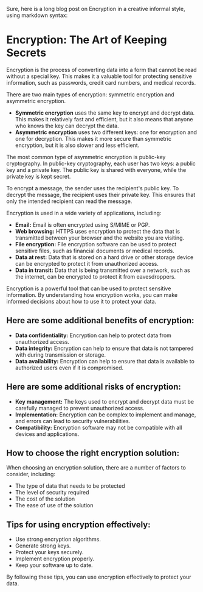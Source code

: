 Sure, here is a long blog post on Encryption in a creative informal style, using markdown syntax:

# Encryption: The Art of Keeping Secrets

Encryption is the process of converting data into a form that cannot be read without a special key. This makes it a valuable tool for protecting sensitive information, such as passwords, credit card numbers, and medical records.

There are two main types of encryption: symmetric encryption and asymmetric encryption.

* **Symmetric encryption** uses the same key to encrypt and decrypt data. This makes it relatively fast and efficient, but it also means that anyone who knows the key can decrypt the data.
* **Asymmetric encryption** uses two different keys: one for encryption and one for decryption. This makes it more secure than symmetric encryption, but it is also slower and less efficient.

The most common type of asymmetric encryption is public-key cryptography. In public-key cryptography, each user has two keys: a public key and a private key. The public key is shared with everyone, while the private key is kept secret.

To encrypt a message, the sender uses the recipient's public key. To decrypt the message, the recipient uses their private key. This ensures that only the intended recipient can read the message.

Encryption is used in a wide variety of applications, including:

* **Email:** Email is often encrypted using S/MIME or PGP.
* **Web browsing:** HTTPS uses encryption to protect the data that is transmitted between your browser and the website you are visiting.
* **File encryption:** File encryption software can be used to protect sensitive files, such as financial documents or medical records.
* **Data at rest:** Data that is stored on a hard drive or other storage device can be encrypted to protect it from unauthorized access.
* **Data in transit:** Data that is being transmitted over a network, such as the internet, can be encrypted to protect it from eavesdroppers.

Encryption is a powerful tool that can be used to protect sensitive information. By understanding how encryption works, you can make informed decisions about how to use it to protect your data.

## Here are some additional benefits of encryption:

* **Data confidentiality:** Encryption can help to protect data from unauthorized access.
* **Data integrity:** Encryption can help to ensure that data is not tampered with during transmission or storage.
* **Data availability:** Encryption can help to ensure that data is available to authorized users even if it is compromised.

## Here are some additional risks of encryption:

* **Key management:** The keys used to encrypt and decrypt data must be carefully managed to prevent unauthorized access.
* **Implementation:** Encryption can be complex to implement and manage, and errors can lead to security vulnerabilities.
* **Compatibility:** Encryption software may not be compatible with all devices and applications.

## How to choose the right encryption solution:

When choosing an encryption solution, there are a number of factors to consider, including:

* The type of data that needs to be protected
* The level of security required
* The cost of the solution
* The ease of use of the solution

## Tips for using encryption effectively:

* Use strong encryption algorithms.
* Generate strong keys.
* Protect your keys securely.
* Implement encryption properly.
* Keep your software up to date.

By following these tips, you can use encryption effectively to protect your data.